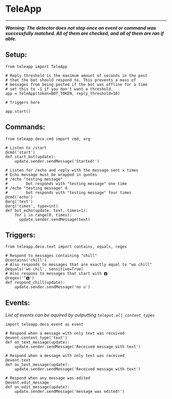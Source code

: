 TeleApp
=======
-------

***Warning: The detector does not stop once an event or command was successfully matched. All of them are checked, and all of them are ran if able.***

Setup:
------
```
from teleapp import TeleApp

# Reply threshold is the maximum amount of seconds in the past
# that the bot should respond to. This prevents a mass of
# messages from being posted if the bot was offline for a time
# set this to -1 if you don't want a threshold.
app = TeleApp(token=BOT_TOKEN, reply_threshold=10)

# Triggers here

app.start()
```

Commands:
---------
```
from teleapp.deco.cmd import cmd, arg

# Listen to /start
@cmd('start')
def start_bot(update):
    update.sender.sendMessage('Started!')

# Listen for /echo and reply with the message sent x times
# Echo message must be wrapped in quotes
# /echo "testing message"
#        bot responds with "testing message" one time
# /echo "testing message" 4
#        bot responds with "testing message" four times
@cmd('echo')
@arg('text')
@arg('times', type=int)
def bot_echo(update, text, times=1):
    for i in range(0, times):
      update.sender.sendMessage(text)
```

Triggers:
---------
```
from teleapp.deco.text import contains, equals, regex

# Respond to messages containing "chill"
@contains('chill')
# Also responds to messages that are exactly equal to "wo chill"
@equals('wo chil', sensitive=True)
# Also respons to messages that start with 🅱️
@regex('^🅱️')
def respond_chill(update):
    update.sender.sendMessage('no u')
```

Events:
-------
*List of events can be aquired by outputting `telepot.all_content_types`*
```
import teleapp.deco.event as event

# Respond when a message with only text was received
@event.content_type('text')
def on_text_message(update):
    update.sender.sendMessage('Received message with text')

# Respond when a message with only text was received
@event.text
def on_text_message(update):
    update.sender.sendMessage('Received message with text')

# Respond when any message was edited
@event.edit_message
def on_edit_message(update):
    update.sender.sendMessage('message was edited!')
```
